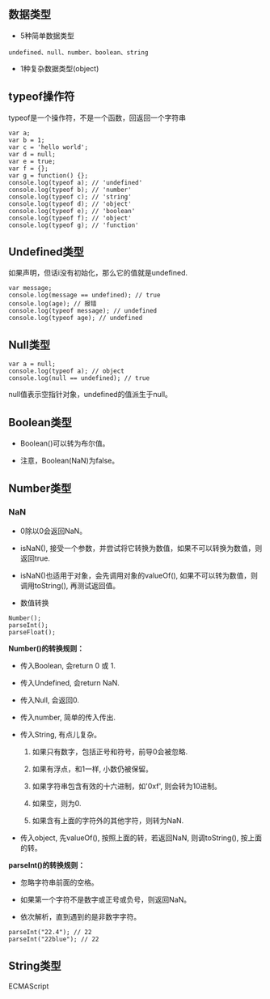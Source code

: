 ## 数据类型

* 5种简单数据类型
```
undefined、null、number、boolean、string
```

* 1种复杂数据类型(object)

## typeof操作符

typeof是一个操作符，不是一个函数，回返回一个字符串

```
var a;
var b = 1;
var c = 'hello world';
var d = null;
var e = true;
var f = {};
var g = function() {};
console.log(typeof a); // 'undefined'
console.log(typeof b); // 'number'
console.log(typeof c); // 'string'
console.log(typeof d); // 'object'
console.log(typeof e); // 'boolean'
console.log(typeof f); // 'object'
console.log(typeof g); // 'function'
```

## Undefined类型

如果声明，但话i没有初始化，那么它的值就是undefined.

```
var message;
console.log(message == undefined); // true
console.log(age); // 报错
console.log(typeof message); // undefined
console.log(typeof age); // undefined
```

## Null类型

```
var a = null;
console.log(typeof a); // object
console.log(null == undefined); // true
```

null值表示空指针对象，undefined的值派生于null。

## Boolean类型

* Boolean()可以转为布尔值。

* 注意，Boolean(NaN)为false。

## Number类型

### NaN

* 0除以0会返回NaN。

* isNaN(), 接受一个参数，并尝试将它转换为数值，如果不可以转换为数值，则返回true.

* isNaN()也适用于对象，会先调用对象的valueOf(), 如果不可以转为数值，则调用toString(), 再测试返回值。

* 数值转换

```
Number();
parseInt();
parseFloat();
```
**Number()的转换规则：**

* 传入Boolean, 会return 0 或 1.

* 传入Undefined, 会return NaN.

* 传入Null, 会返回0.

* 传入number, 简单的传入传出.

* 传入String, 有点儿复杂。

	1. 如果只有数字，包括正号和符号，前导0会被忽略.

	2. 如果有浮点，和1一样, 小数仍被保留。 
		
	3. 如果字符串包含有效的十六进制，如'0xf', 则会转为10进制。

	4. 如果空，则为0.

	5. 如果含有上面的字符外的其他字符，则转为NaN.

* 传入object,  先valueOf(), 按照上面的转，若返回NaN, 则调toString(), 按上面的转。


**parseInt()的转换规则：**

* 忽略字符串前面的空格。

* 如果第一个字符不是数字或正号或负号，则返回NaN。

* 依次解析，直到遇到的是非数字字符。

```
parseInt("22.4"); // 22
parseInt("22blue"); // 22
```

## String类型

ECMAScript
